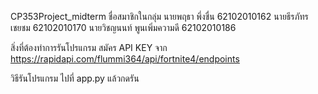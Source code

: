 CP353Project_midterm
ชื่อสมาชิกในกลุ่ม
นายพฤธา 	พึ่งชื่น 	   62102010162
นายธีรภัทร 	  เชยชม 	  62102010170
นายวิชญนนท์  พูนเพิ่มความดี 62102010186

สิ่งที่ต้องทำการรันโปรแกรม
สมัคร API KEY จาก https://rapidapi.com/flummi364/api/fortnite4/endpoints

วิธีรันโปรแกรม
ไปที่ app.py แล้วกดรัน